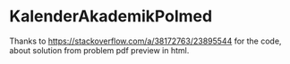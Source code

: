 ﻿# KalenderAkademikPolmed

Thanks to https://stackoverflow.com/a/38172763/23895544 for the code, about solution from problem pdf preview in html.